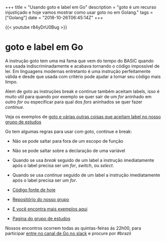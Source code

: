 +++
title = "Usando goto e label em Go"
description = "goto é um recurso injustiçado e hoje vamos mostrar como usar goto no em Golang."
tags = ["Golang"]
date = "2018-10-26T06:45:14Z"
+++

{{< youtube r84yDrU0Bug >}}

# goto e label em Go

A instrução goto tem uma má fama que vem do tempo do BASIC quando era usada indiscriminadamente e acabava tornando o código impossível de ler. Em linguagens modernas entretanto é uma instrução perfeitamente válida e desde que usada com critério pode ajudar a tornar seu código mais limpo.

Alem de goto as instruções break e continue também aceitam labels, isso é muito util para quando por exemplo se quer sair de um *for* aninhado em outro *for* ou especificar para qual dos *fors* aninhados se quer fazer *continue*.

Veja os exemplos de [goto e várias outras coisas que aceitam label no nosso grupo de estudos](https://github.com/go-br/estudos/tree/master/goto)

Go tem algumas regras para usar com goto, continue e break:

- Não se pode saltar para fora de um escopo de função
- Não se pode saltar sobre a declaração de uma variável
- Quando se usa *break* seguido de um label a instrução imediatamente após o label precisa ser um *for*, *switch*, ou *select*.
- Quando se usa *continue* seguido de um label a instrução imediatamente após o label precisa ser um *for*.

- [Código fonte de hoje](https://github.com/go-br/estudos/tree/master/goto)
- [Repositório do nosso grupo](https://github.com/go-br/estudos)
- [E você encontra mais exemplos aqui](https://github.com/go-br)
- [Pagina do grupo de estudos](https://gopher.pro.br)

Nossos encontros ocorrem todas as quintas-feiras ás 22h00, para participar [entre no canal de Go no slack](https://invite.slack.golangbridge.org/) e procure por #brazil